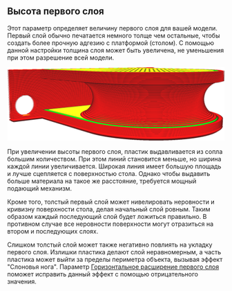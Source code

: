 Высота первого слоя
----
Этот параметр определяет величину первого слоя для вашей модели. Первый слой обычно печатается немного толще чем остальные, чтобы создать более прочную адгезию с платформой (столом). С помощью данной настройки толщина слоя может быть увеличена, не уменьшения при этом разрешение всей модели.

![Первый, начальный слой толще остальных](../../../articles/images/layer_height_0.png)

При увеличении высоты первого слоя, пластик выдавливается из сопла большим количеством. При этом линий становится меньше, но ширина каждой линии увеличивается. Широкая линия имеет большую площадь и лучше сцепляется с поверхностью стола. Однако чтобы выдавить больше материала на такое же расстояние, требуется мощный подающий механизм.

Кроме того, толстый первый слой может нивелировать неровности и кривизну поверхности стола, делая начальный слой ровным. Таким образом каждый последующий слой будет ложиться правильно. В противном случае все неровности поверхности могут отразиться на втором и последующих слоях.

Слишком толстый слой может также негативно повлиять на укладку первого слоя. Излишки пластика делают слой неравномерным, а часть пластика может выйти за пределы периметра объекта, вызывая эффект "Слоновья нога". Параметр [Горизонтальное расширение первого слоя](../../../articles/shell/xy_offset_layer_0.md) поможет исправить данный эффект с помощью отрицательного значения.